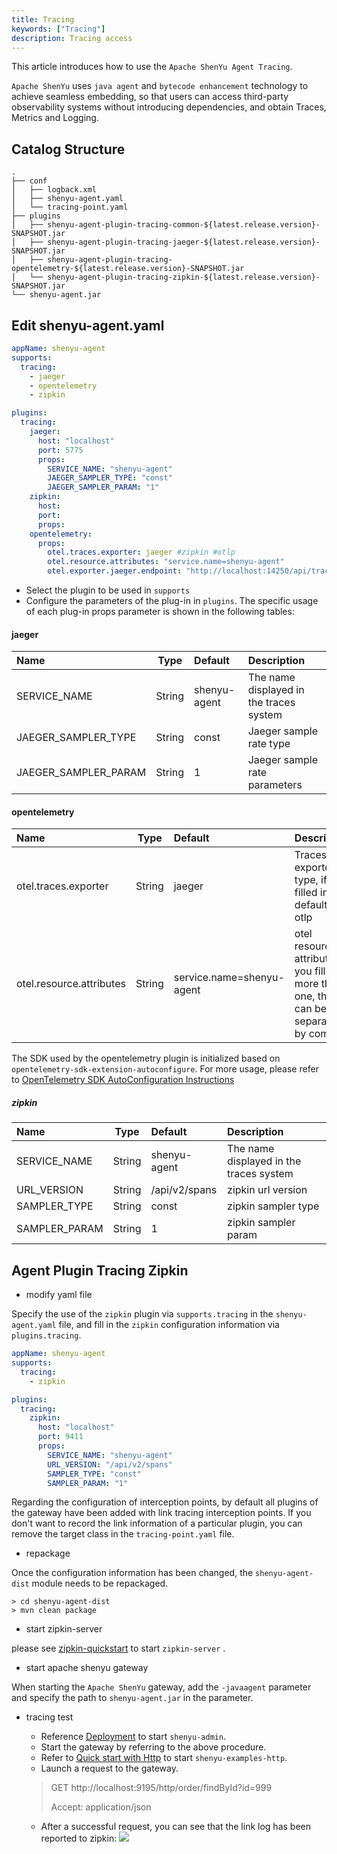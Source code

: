 ```yaml
---
title: Tracing
keywords: ["Tracing"]
description: Tracing access
---
```


This article introduces how to use the `Apache ShenYu Agent Tracing`.

`Apache ShenYu` uses `java agent` and `bytecode enhancement` technology to achieve seamless embedding, so that users can access third-party observability systems without introducing dependencies, and obtain Traces, Metrics and Logging.

## Catalog Structure

```text
.
├── conf
│   ├── logback.xml
│   ├── shenyu-agent.yaml
│   └── tracing-point.yaml
├── plugins
│   ├── shenyu-agent-plugin-tracing-common-${latest.release.version}-SNAPSHOT.jar
│   ├── shenyu-agent-plugin-tracing-jaeger-${latest.release.version}-SNAPSHOT.jar
│   ├── shenyu-agent-plugin-tracing-opentelemetry-${latest.release.version}-SNAPSHOT.jar
│   └── shenyu-agent-plugin-tracing-zipkin-${latest.release.version}-SNAPSHOT.jar
└── shenyu-agent.jar
```

## Edit shenyu-agent.yaml

```yaml
appName: shenyu-agent
supports:
  tracing:
    - jaeger
    - opentelemetry
    - zipkin

plugins:
  tracing:
    jaeger:
      host: "localhost"
      port: 5775
      props:
        SERVICE_NAME: "shenyu-agent"
        JAEGER_SAMPLER_TYPE: "const"
        JAEGER_SAMPLER_PARAM: "1"
    zipkin:
      host: 
      port: 
      props:
    opentelemetry:
      props:
        otel.traces.exporter: jaeger #zipkin #otlp
        otel.resource.attributes: "service.name=shenyu-agent"
        otel.exporter.jaeger.endpoint: "http://localhost:14250/api/traces"
```

- Select the plugin to be used in `supports`
- Configure the parameters of the plug-in in `plugins`. The specific usage of each plug-in props parameter is shown in the following tables:

#### jaeger

| Name                 |  Type  | Default      | Description                             |
| :------------------- | :----: | :----------- | :-------------------------------------- |
| SERVICE_NAME         | String | shenyu-agent | The name displayed in the traces system |
| JAEGER_SAMPLER_TYPE  | String | const        | Jaeger sample rate type                 |
| JAEGER_SAMPLER_PARAM | String | 1            | Jaeger sample rate parameters           |

#### opentelemetry

| Name                     |  Type  | Default                   | Description                                                  |
| :----------------------- | :----: | :------------------------ | :----------------------------------------------------------- |
| otel.traces.exporter     | String | jaeger                    | Traces exporter type, if not filled in, the default is otlp  |
| otel.resource.attributes | String | service.name=shenyu-agent | otel resource attributes, if you fill in more than one, they can be separated by commas |

The SDK used by the opentelemetry plugin is initialized based on `opentelemetry-sdk-extension-autoconfigure`. For more usage, please refer to [OpenTelemetry SDK AutoConfiguration Instructions](https://github.com/open-telemetry/opentelemetry-java/tree/v1.9.1/sdk-extensions/autoconfigure#opentelemetry-sdk-autoconfigure)


##### zipkin

| Name                 |  Type  | Default       | Description                     |
| :------------------- | :----: | :----------- | :----------------------- |
| SERVICE_NAME         | String | shenyu-agent | The name displayed in the traces system |
| URL_VERSION         | String | /api/v2/spans | zipkin url version |
| SAMPLER_TYPE  | String | const        | zipkin sampler type        |
| SAMPLER_PARAM | String | 1            | zipkin sampler param      |


## Agent Plugin Tracing Zipkin

- modify yaml file

Specify the use of the `zipkin` plugin via `supports.tracing` in the `shenyu-agent.yaml` file, and fill in the `zipkin` configuration information via `plugins.tracing`.

```yaml
appName: shenyu-agent
supports:
  tracing:
    - zipkin

plugins:
  tracing:
    zipkin:
      host: "localhost"
      port: 9411
      props:
        SERVICE_NAME: "shenyu-agent"
        URL_VERSION: "/api/v2/spans"
        SAMPLER_TYPE: "const"
        SAMPLER_PARAM: "1"
```

Regarding the configuration of interception points, by default all plugins of the gateway have been added with link tracing interception points. If you don't want to record the link information of a particular plugin, you can remove the target class in the `tracing-point.yaml` file.

- repackage

Once the configuration information has been changed, the `shenyu-agent-dist` module needs to be repackaged.

```shell
> cd shenyu-agent-dist
> mvn clean package 
```

- start zipkin-server

please see [zipkin-quickstart](https://zipkin.io/pages/quickstart) to start `zipkin-server` .

- start apache shenyu gateway

When starting the `Apache ShenYu` gateway, add the `-javaagent` parameter and specify the path to `shenyu-agent.jar` in the parameter.

- tracing test 
    - Reference [Deployment](../../deployment/deployment-local.md) to start `shenyu-admin`.
    - Start the gateway by referring to the above procedure.
    - Refer to [Quick start with Http](../../quick-start/quick-start-http.md) to start `shenyu-examples-http`.
    - Launch a request to the gateway.
    > GET http://localhost:9195/http/order/findById?id=999
    >
    > Accept: application/json

    - After a successful request, you can see that the link log has been reported to zipkin:
      ![](/img/shenyu/agent/shenyu-agent-plugin-tracing-zipkin.png)
    
